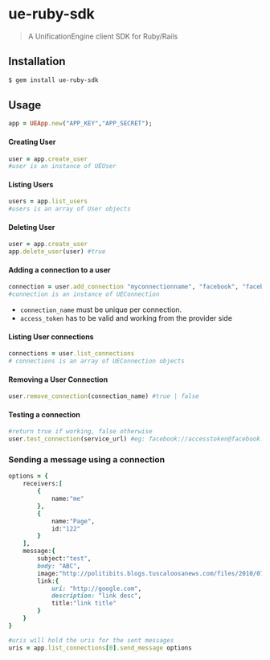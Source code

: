 # ue-ruby-sdk 
> A UnificationEngine client SDK for Ruby/Rails

## Installation

```sh
$ gem install ue-ruby-sdk
```

## Usage

```ruby
app = UEApp.new("APP_KEY","APP_SECRET");
```

#### Creating User
```ruby
user = app.create_user
#user is an instance of UEUser
```

#### Listing Users
```ruby
users = app.list_users
#users is an array of User objects
```

#### Deleting User
```ruby
user = app.create_user
app.delete_user(user) #true
```

#### Adding a connection to a user
```ruby
connection = user.add_connection "myconnectionname", "facebook", "facebook_access_token")
#connection is an instance of UEConnection
```

- `connection_name` must be unique per connection.
- `access_token` has to be valid and working from the provider side


#### Listing User connections
```ruby
connections = user.list_connections
# connections is an array of UEConnection objects
```
#### Removing a User Connection
```ruby
user.remove_connection(connection_name) #true | false
```

#### Testing a connection
```ruby
#return true if working, false otherwise
user.test_connection(service_url) #eg: facebook://accesstoken@facebook.com
```

### Sending a message using a connection
```ruby
options = {
    receivers:[
        {
            name:"me"
        },
        {
            name:"Page",
            id:"122"
        }
    ],
    message:{
        subject:"test",
        body: "ABC",
        image:"http://politibits.blogs.tuscaloosanews.com/files/2010/07/sanford_big_dummy_navy_shirt.jpg",
        link:{
            uri: "http://google.com",
            description: "link desc",
            title:"link title"
        }
    }
}

#uris will hold the uris for the sent messages
uris = app.list_connections[0].send_message options 
```
